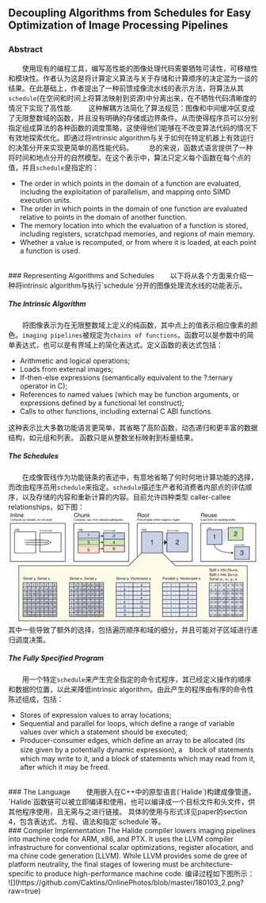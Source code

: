 ## Decoupling Algorithms from Schedules for Easy Optimization of Image Processing Pipelines

### Abstract 　　 
&emsp;&emsp;使用现有的编程工具，编写高性能的图像处理代码需要牺牲可读性，可移植性和模块性。作者认为这是将计算定义算法与关于存储和计算顺序的决定混为一谈的结果。在此基础上，作者提出了一种前馈成像流水线的表示方法，将算法从其`schedule`(在空间和时间上将算法映射到资源)中分离出来，在不牺牲代码清晰度的情况下实现了高性能.
&emsp;&emsp;这种解耦方法简化了算法规范：图像和中间缓冲区变成了无限整数域的函数，并且没有明确的存储或边界条件。从而使得程序员可以分别指定组成算法的各种函数的调度策略，这使得他们能够在不改变算法代码的情况下有效地探索优化。即通过将intrinsic algorithm与关于如何在特定机器上有效运行的决策分开来实现更简单的高性能代码。
&emsp;&emsp;总的来说，函数式语言提供了一种将时间和地点分开的自然模型。在这个表示中，算法只定义每个函数在每个点的值，并且`schedule`是指定的：

* The order in which points in the domain of a function are evaluated, including the exploitation of parallelism, and mapping onto SIMD execution units.
* The order in which points in the domain of one function are evaluated relative to points in the domain of another function.
* The memory location into which the evaluation of a function is stored, including registers, scratchpad memories, and regions of main memory.
* Whether a value is recomputed, or from where it is loaded, at each point a function is used.

</br>
### Representing Algorithms and Schedules
&emsp;&emsp;以下将从各个方面来介绍一种将intrinsic algorithm与执行`schedule`分开的图像处理流水线的功能表示。

##### The Intrinsic Algorithm
&emsp;&emsp;将图像表示为在无限整数域上定义的纯函数，其中点上的值表示相应像素的颜色。`imaging pipelines`被规定为`chains of functions`。函数可以是参数中的简单表达式，也可以是有界域上的简化表达式。定义函数的表达式包括：    

* Arithmetic and logical operations;
* Loads from external images;
* If-then-else expressions (semantically equivalent to the ?:ternary operator in C);
* References to named values (which may be function arguments, or expressions defined by a functional let construct);
* Calls to other functions, including external C ABI functions.

这种表示比大多数功能语言更简单，其省略了高阶函数，动态递归和更丰富的数据结构，如元组和列表。 函数只是从整数坐标映射到标量结果。

##### The Schedules
&emsp;&emsp;在成像管线作为功能链条的表述中，有意地省略了何时何地计算功能的选择，而改由程序员用`schedule`来指定。`schedule`描述生产者和消费者内部点的评估顺序，以及存储的内容和重新计算的内容。目前允许四种类型 caller-callee relationships，如下图：
![](https://github.com/Caktins/OnlinePhotos/blob/master/180103_1.png?raw=true)
其中一些导致了额外的选择，包括遍历顺序和域的细分，并且可能对子区域进行递归调度决策。


##### The Fully Specified Program
&emsp;&emsp;用一个特定`schedule`来产生完全指定的命令式程序，其已经定义操作的顺序和数据的位置，以此来降低intrinsic algorithm。由此产生的程序由有序的命令性陈述组成，包括：

* Stores of expression values to array locations;
* Sequential and parallel for loops, which define a range of variable values over which a statement should be executed;
* Producer-consumer edges, which define an array to be allocated (its size given by a potentially dynamic expression), a　block of statements which may write to it, and a block of statements which may read from it, after which it may be freed.

</br>
### The Language
&emsp;&emsp;使用嵌入在C++中的原型语言(`Halide`)构建成像管道。 `Halide`函数链可以被立即编译和使用，也可以编译成一个目标文件和头文件，供其他程序使用，且无需与之进行链接。
具体的使用与形式详见paper的section 4，包含表达式、方程、语法和指定`schedule`等。

</br>
### Compiler Implementation
The Halide compiler lowers imaging pipelines into machine code for ARM, x86, and PTX. It uses the LLVM compiler infrastructure for conventional scalar optimizations, register allocation, and ma chine code generation [LLVM]. While LLVM provides some de gree of platform neutrality, the final stages of lowering must be architecture-specific to produce high-performance machine code. 编译过程如下图所示：
![](https://github.com/Caktins/OnlinePhotos/blob/master/180103_2.png?raw=true)



